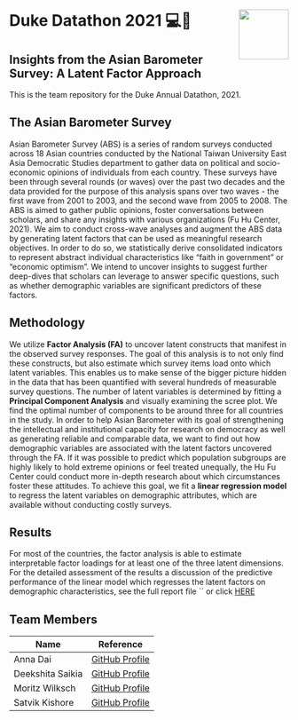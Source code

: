 # Duke Datathon 2021 💻💙 <img width=90 align="right" src="https://upload.wikimedia.org/wikipedia/commons/thumb/e/e6/Duke_University_logo.svg/1024px-Duke_University_logo.svg.png">

## Insights from the Asian Barometer Survey: A Latent Factor Approach
This is the team repository for the Duke Annual Datathon, 2021.

## The Asian Barometer Survey
Asian Barometer Survey (ABS) is a series of random surveys conducted across 18 Asian countries conducted by the National Taiwan University East Asia Democratic Studies department to gather data on political and socio-economic opinions of individuals from each country. These surveys have been through several rounds (or waves) over the past two decades and the data provided for the purpose of this analysis spans over two waves - the first wave from 2001 to 2003, and the second wave from 2005 to 2008. The ABS is aimed to gather public opinions, foster conversations between scholars, and share any insights with various organizations (Fu Hu Center, 2021). We aim to conduct cross-wave analyses and augment the ABS data by generating latent factors that can be used as meaningful research objectives. In order to do so, we statistically derive consolidated indicators to represent abstract individual characteristics like “faith in government” or “economic optimism”. We intend to uncover insights to suggest further deep-dives that scholars can leverage to answer specific questions, such as whether demographic variables are significant predictors of these factors. 

## Methodology
We utilize **Factor Analysis (FA)** to uncover latent constructs that manifest in the observed survey responses. The goal of this analysis is to not only find these constructs, but also estimate which survey items load onto which latent variables. This enables us to make sense of the bigger picture hidden in the data that has been quantified with several hundreds of measurable survey questions. The number of latent variables is determined by fitting a **Principal Component Analysis** and visually examining the scree plot. We find the optimal number of components to be around three for all countries in the study.
In order to help Asian Barometer with its goal of strengthening the intellectual and institutional capacity for research on democracy as well as generating reliable and comparable data, we want to find out how demographic variables are associated with the latent factors uncovered through the FA. If it was possible to predict which population subgroups are highly likely to hold extreme opinions or feel treated unequally, the Hu Fu Center could conduct more in-depth research about which circumstances foster these attitudes. To achieve this goal, we fit a **linear regression model** to regress the latent variables on demographic attributes, which are available without conducting costly surveys.

## Results
For most of the countries, the factor analysis is able to estimate interpretable factor loadings for at least one of the three latent dimensions. For the detailed assessment of the results a discussion of the predictive performance of the linear model which regresses the latent factors on demographic characteristics, see the full report file `` or click [HERE]()


## Team Members
| Name | Reference |
|----|----|
|Anna Dai | [GitHub Profile](https://github.com/dai-anna)|
|Deekshita Saikia |[GitHub Profile](https://github.com/unsupervisedlearner1123)|
|Moritz Wilksch | [GitHub Profile](https://github.com/moritzwilksch)|
|Satvik Kishore | [GitHub Profile](https://github.com/satvikk)|
